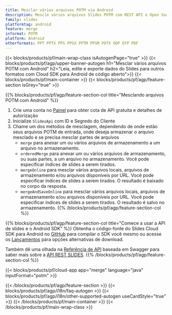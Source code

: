 ```yaml
---
title: Mesclar vários arquivos POTM via Android
description: Mescle vários arquivos Slides POTM com REST API e Open Source Android SDK
family: slides
platformtag: android
feature: merge
informat: POTM
platform: Android
otherformats: PPT PPTX PPS PPSX PPTM PPSM POTX ODP OTP PDF
---
```


{{< blocks/products/pf/main-wrap-class isAutogenPage="true" >}}
{{< blocks/products/pf/agp/upper-banner-autogen h1="Mesclar vários arquivos POTM com Android" h2="Leia, edite e exporte dados do Slides para outros formatos com Cloud SDK para Android de código aberto">}}
{{< blocks/products/pf/main-container >}}
{{< blocks/products/pf/agp/feature-section isGrey="true" >}}

{{% blocks/products/pf/agp/feature-section-col title="Mesclando arquivos POTM com Android" %}}
1. Crie uma conta no <a href="https://dashboard.aspose.cloud/">Painel</a> para obter cota de API gratuita e detalhes de autorização
1. Inicialize ```SlidesApi``` com ID e Segredo do Cliente
1. Chame um dos métodos de mesclagem, dependendo de onde estão seus arquivos POTM de entrada, onde deseja armazenar o arquivo mesclado e se precisa mesclar partes de arquivos
    - ```merge``` para anexar um ou vários arquivos de armazenamento a um arquivo no armazenamento.
    - ```orderedMerge``` para anexar um ou vários arquivos de armazenamento, ou suas partes, a um arquivo no armazenamento. Você pode especificar índices de slides a serem tirados.
    - ```mergeOnline``` para mesclar vários arquivos locais, arquivos de armazenamento e/ou arquivos disponíveis por URL. Você pode especificar índices de slides a serem tirados. O resultado é baixado no corpo da resposta.
    - ```mergeAndSaveOnline``` para mesclar vários arquivos locais, arquivos de armazenamento e/ou arquivos disponíveis por URL. Você pode especificar índices de slides a serem tirados. O resultado é salvo no armazenamento.
{{% /blocks/products/pf/agp/feature-section-col %}}

{{% blocks/products/pf/agp/feature-section-col title="Comece a usar a API de slides e o Android SDK" %}}
Obtenha o código-fonte do Slides Cloud SDK para Android no [GitHub](https://github.com/aspose-slides-cloud/aspose-slides-cloud-android) para compilar o SDK você mesmo ou acesse os [Lançamentos](https://releases.aspose.cloud/) para opções alternativas de download.

Também dê uma olhada na [Referência de API](https://apireference.aspose.cloud/slides/) baseada em Swagger para saber mais sobre a [API REST SLIDES](https://products.aspose.cloud/slides/curl/).
{{% /blocks/products/pf/agp/feature-section-col %}}

{{< blocks/products/pf/cloud-app app="merge" language="java" inputFormat="potm" >}}

{{< /blocks/products/pf/agp/feature-section >}}
{{< blocks/products/pf/agp/i18n/faq-autogen >}}
{{< blocks/products/pf/agp/i18n/other-supported-autogen useCardStyle="true" >}}
{{< /blocks/products/pf/main-container >}}
{{< /blocks/products/pf/main-wrap-class >}}